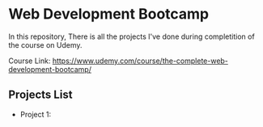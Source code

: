 # Web Development Bootcamp

In this repository, There is all the projects I've done during completition of the course on Udemy.

Course Link: <https://www.udemy.com/course/the-complete-web-development-bootcamp/>

## Projects List

* Project 1:
